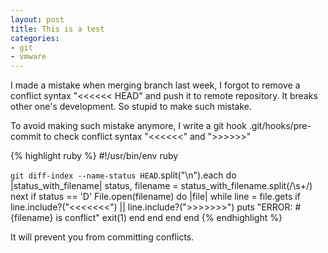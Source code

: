 ```yaml
---
layout: post
title: This is a test
categories:
- git
- vmware
---
```


I made a mistake when merging branch last week, I forgot to remove a
conflict syntax "<<<<<< HEAD" and push it to remote repository. It
breaks other one's development. So stupid to make such mistake.

To avoid making such mistake anymore, I write a git hook
.git/hooks/pre-commit to check conflict syntax "<<<<<<" and ">>>>>>"

{% highlight ruby %}
#!/usr/bin/env ruby

`git diff-index --name-status HEAD`.split("\n").each do
|status_with_filename|
  status, filename = status_with_filename.split(/\s+/)
  next if status == 'D'
  File.open(filename) do |file|
    while line = file.gets
      if line.include?("<<<<<<<") || line.include?(">>>>>>>")
        puts "ERROR: #{filename} is conflict"
        exit(1)
      end
    end
  end
end
{% endhighlight %}

It will prevent you from committing conflicts.
